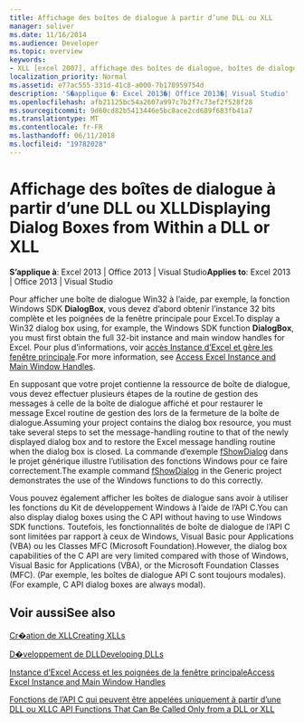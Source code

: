 ```yaml
---
title: Affichage des boîtes de dialogue à partir d’une DLL ou XLL
manager: soliver
ms.date: 11/16/2014
ms.audience: Developer
ms.topic: overview
keywords:
- XLL [excel 2007], affichage des boîtes de dialogue, boîtes de dialogue [Excel 2007], affichage à partir d’une DLL ou XLL, affichage des boîtes de dialogue à partir de DLL [Excel 2007],
localization_priority: Normal
ms.assetid: e77ac555-331d-41c8-a000-7b178959754d
description: 'S�applique �: Excel 2013�| Office 2013�| Visual Studio'
ms.openlocfilehash: afb21125bc54a2607a997c7b2f7c73ef2f528f28
ms.sourcegitcommit: 9d60cd82b5413446e5bc8ace2cd689f683fb41a7
ms.translationtype: MT
ms.contentlocale: fr-FR
ms.lasthandoff: 06/11/2018
ms.locfileid: "19782028"
---
```

# <a name="displaying-dialog-boxes-from-within-a-dll-or-xll"></a><span data-ttu-id="440f1-104">Affichage des boîtes de dialogue à partir d’une DLL ou XLL</span><span class="sxs-lookup"><span data-stu-id="440f1-104">Displaying Dialog Boxes from Within a DLL or XLL</span></span>

 <span data-ttu-id="440f1-105">**S’applique à**: Excel 2013 | Office 2013 | Visual Studio</span><span class="sxs-lookup"><span data-stu-id="440f1-105">**Applies to**: Excel 2013 | Office 2013 | Visual Studio</span></span> 
  
<span data-ttu-id="440f1-106">Pour afficher une boîte de dialogue Win32 à l’aide, par exemple, la fonction Windows SDK **DialogBox**, vous devez d’abord obtenir l’instance 32 bits complète et les poignées de la fenêtre principale pour Excel.</span><span class="sxs-lookup"><span data-stu-id="440f1-106">To display a Win32 dialog box using, for example, the Windows SDK function **DialogBox**, you must first obtain the full 32-bit instance and main window handles for Excel.</span></span> <span data-ttu-id="440f1-107">Pour plus d’informations, voir [accès Instance d’Excel et gère les fenêtre principale](how-to-access-excel-instance-and-main-window-handles.md).</span><span class="sxs-lookup"><span data-stu-id="440f1-107">For more information, see [Access Excel Instance and Main Window Handles](how-to-access-excel-instance-and-main-window-handles.md).</span></span> 
  
<span data-ttu-id="440f1-108">En supposant que votre projet contienne la ressource de boîte de dialogue, vous devez effectuer plusieurs étapes de la routine de gestion des messages à celle de la boîte de dialogue affiché et pour restaurer le message Excel routine de gestion des lors de la fermeture de la boîte de dialogue.</span><span class="sxs-lookup"><span data-stu-id="440f1-108">Assuming your project contains the dialog box resource, you must take several steps to set the message-handling routine to that of the newly displayed dialog box and to restore the Excel message handling routine when the dialog box is closed.</span></span> <span data-ttu-id="440f1-109">La commande d’exemple [fShowDialog](fshowdialog.md) dans le projet générique illustre l’utilisation des fonctions Windows pour ce faire correctement.</span><span class="sxs-lookup"><span data-stu-id="440f1-109">The example command [fShowDialog](fshowdialog.md) in the Generic project demonstrates the use of the Windows functions to do this correctly.</span></span> 
  
<span data-ttu-id="440f1-110">Vous pouvez également afficher les boîtes de dialogue sans avoir à utiliser les fonctions du Kit de développement Windows à l’aide de l’API C.</span><span class="sxs-lookup"><span data-stu-id="440f1-110">You can also display dialog boxes using the C API without having to use Windows SDK functions.</span></span> <span data-ttu-id="440f1-111">Toutefois, les fonctionnalités de boîte de dialogue de l’API C sont limitées par rapport à ceux de Windows, Visual Basic pour Applications (VBA) ou les Classes MFC (Microsoft Foundation).</span><span class="sxs-lookup"><span data-stu-id="440f1-111">However, the dialog box capabilities of the C API are very limited compared with those of Windows, Visual Basic for Applications (VBA), or the Microsoft Foundation Classes (MFC).</span></span> <span data-ttu-id="440f1-112">(Par exemple, les boîtes de dialogue API C sont toujours modales).</span><span class="sxs-lookup"><span data-stu-id="440f1-112">(For example, C API dialog boxes are always modal).</span></span>
  
## <a name="see-also"></a><span data-ttu-id="440f1-113">Voir aussi</span><span class="sxs-lookup"><span data-stu-id="440f1-113">See also</span></span>



[<span data-ttu-id="440f1-114">Cr�ation de XLL</span><span class="sxs-lookup"><span data-stu-id="440f1-114">Creating XLLs</span></span>](creating-xlls.md)
  
[<span data-ttu-id="440f1-115">D�veloppement de DLL</span><span class="sxs-lookup"><span data-stu-id="440f1-115">Developing DLLs</span></span>](developing-dlls.md)
  
[<span data-ttu-id="440f1-116">Instance d’Excel Access et les poignées de la fenêtre principale</span><span class="sxs-lookup"><span data-stu-id="440f1-116">Access Excel Instance and Main Window Handles</span></span>](how-to-access-excel-instance-and-main-window-handles.md)
  
[<span data-ttu-id="440f1-117">Fonctions de l’API C qui peuvent être appelées uniquement à partir d’une DLL ou XLL</span><span class="sxs-lookup"><span data-stu-id="440f1-117">C API Functions That Can Be Called Only from a DLL or XLL</span></span>](c-api-functions-that-can-be-called-only-from-a-dll-or-xll.md)

